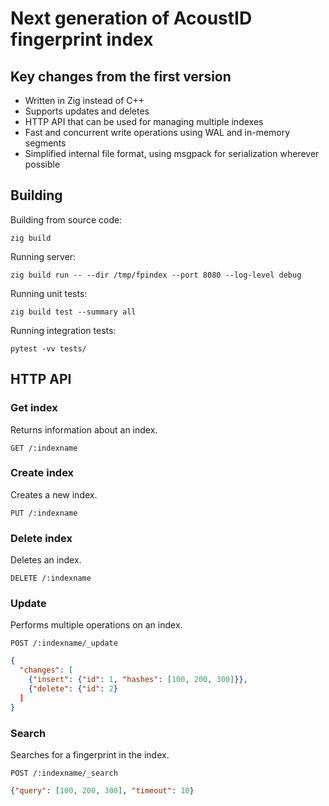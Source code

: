 # Next generation of AcoustID fingerprint index

## Key changes from the first version

- Written in Zig instead of C++
- Supports updates and deletes
- HTTP API that can be used for managing multiple indexes
- Fast and concurrent write operations using WAL and in-memory segments
- Simplified internal file format, using msgpack for serialization wherever possible

## Building

Building from source code:

    zig build

Running server:

    zig build run -- --dir /tmp/fpindex --port 8080 --log-level debug

Running unit tests:

    zig build test --summary all

Running integration tests:

    pytest -vv tests/

## HTTP API

### Get index

Returns information about an index.

```
GET /:indexname
```

### Create index

Creates a new index.

```
PUT /:indexname
```

### Delete index

Deletes an index.

```
DELETE /:indexname
```

### Update

Performs multiple operations on an index.

```
POST /:indexname/_update
```

```json
{
  "changes": [
    {"insert": {"id": 1, "hashes": [100, 200, 300]}},
    {"delete": {"id": 2}
  ]
}
```

### Search

Searches for a fingerprint in the index.

```
POST /:indexname/_search
```

```json
{"query": [100, 200, 300], "timeout": 10}
```
